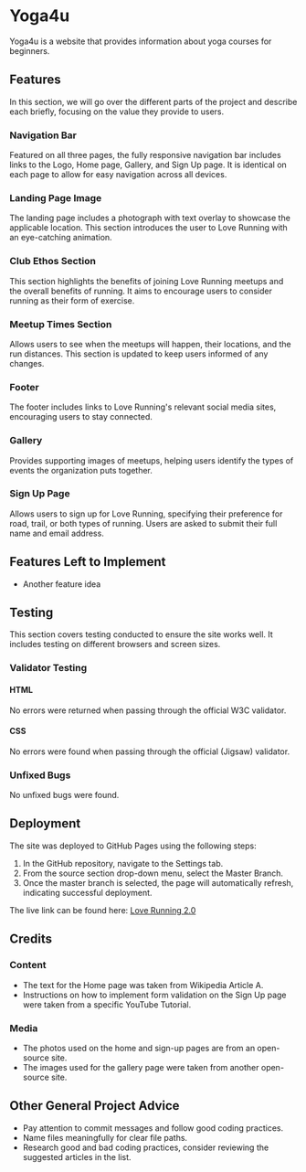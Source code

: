 # Yoga4u

Yoga4u is a website that provides information about yoga courses for beginners.

## Features

In this section, we will go over the different parts of the project and describe each briefly, focusing on the value they provide to users.

### Navigation Bar

Featured on all three pages, the fully responsive navigation bar includes links to the Logo, Home page, Gallery, and Sign Up page. It is identical on each page to allow for easy navigation across all devices.

### Landing Page Image

The landing page includes a photograph with text overlay to showcase the applicable location. This section introduces the user to Love Running with an eye-catching animation.

### Club Ethos Section

This section highlights the benefits of joining Love Running meetups and the overall benefits of running. It aims to encourage users to consider running as their form of exercise.

### Meetup Times Section

Allows users to see when the meetups will happen, their locations, and the run distances. This section is updated to keep users informed of any changes.

### Footer

The footer includes links to Love Running's relevant social media sites, encouraging users to stay connected.

### Gallery

Provides supporting images of meetups, helping users identify the types of events the organization puts together.

### Sign Up Page

Allows users to sign up for Love Running, specifying their preference for road, trail, or both types of running. Users are asked to submit their full name and email address.

## Features Left to Implement

- Another feature idea

## Testing

This section covers testing conducted to ensure the site works well. It includes testing on different browsers and screen sizes.

### Validator Testing

#### HTML

No errors were returned when passing through the official W3C validator.

#### CSS

No errors were found when passing through the official (Jigsaw) validator.

### Unfixed Bugs

No unfixed bugs were found.

## Deployment

The site was deployed to GitHub Pages using the following steps:

1. In the GitHub repository, navigate to the Settings tab.
2. From the source section drop-down menu, select the Master Branch.
3. Once the master branch is selected, the page will automatically refresh, indicating successful deployment.

The live link can be found here: [Love Running 2.0](https://code-institute-org.github.io/love-running-2.0/index.html)

## Credits

### Content

- The text for the Home page was taken from Wikipedia Article A.
- Instructions on how to implement form validation on the Sign Up page were taken from a specific YouTube Tutorial.

### Media

- The photos used on the home and sign-up pages are from an open-source site.
- The images used for the gallery page were taken from another open-source site.

## Other General Project Advice

- Pay attention to commit messages and follow good coding practices.
- Name files meaningfully for clear file paths.
- Research good and bad coding practices, consider reviewing the suggested articles in the list.
